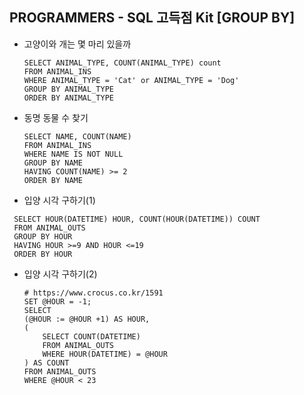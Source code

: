 ## PROGRAMMERS - SQL 고득점 Kit [GROUP BY]



- 고양이와 개는 몇 마리 있을까

  ```
  SELECT ANIMAL_TYPE, COUNT(ANIMAL_TYPE) count
  FROM ANIMAL_INS
  WHERE ANIMAL_TYPE = 'Cat' or ANIMAL_TYPE = 'Dog'
  GROUP BY ANIMAL_TYPE
  ORDER BY ANIMAL_TYPE
  ```

- 동명 동물 수 찾기

  ```
  SELECT NAME, COUNT(NAME)
  FROM ANIMAL_INS
  WHERE NAME IS NOT NULL
  GROUP BY NAME
  HAVING COUNT(NAME) >= 2
  ORDER BY NAME
  ```

- 입양 시각 구하기(1)

 ```
  SELECT HOUR(DATETIME) HOUR, COUNT(HOUR(DATETIME)) COUNT
  FROM ANIMAL_OUTS
  GROUP BY HOUR
  HAVING HOUR >=9 AND HOUR <=19
  ORDER BY HOUR
  ```

- 입양 시각 구하기(2)

  ```
  # https://www.crocus.co.kr/1591
  SET @HOUR = -1;
  SELECT
  (@HOUR := @HOUR +1) AS HOUR, 
  (
      SELECT COUNT(DATETIME) 
      FROM ANIMAL_OUTS
      WHERE HOUR(DATETIME) = @HOUR
  ) AS COUNT
  FROM ANIMAL_OUTS
  WHERE @HOUR < 23
  ```

  
